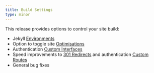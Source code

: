 ```yaml
---
title: Build Settings
type: minor
---
```


This release provides options to control your site build:

* Jekyll [Environments](/documentation/build/setup/environments)
* Option to toggle site [Optimisations](/documentation/host)
* Authentication [Custom Interfaces](/documentation/host/authentication/user-accounts)
* Speed improvements to [301 Redirects](/documentation/host/domains) and authentication [Custom Routes](/documentation/host/authentication)
* General bug fixes
